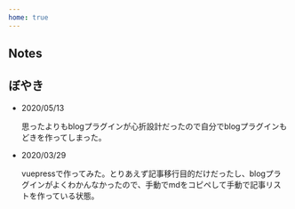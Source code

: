 ```yaml
---
home: true
---
```


## Notes

<PostList/>

## ぼやき

- 2020/05/13

  思ったよりもblogプラグインが心折設計だったので自分でblogプラグインもどきを作ってしまった。

- 2020/03/29

  vuepressで作ってみた。とりあえず記事移行目的だけだったし、blogプラグインがよくわかんなかったので、手動でmdをコピペして手動で記事リストを作っている状態。
